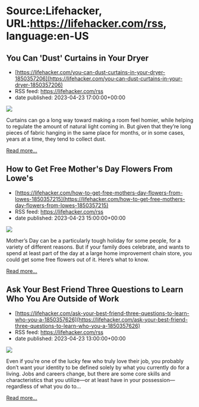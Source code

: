 # Source:Lifehacker, URL:https://lifehacker.com/rss, language:en-US

## You Can 'Dust' Curtains in Your Dryer
 - [https://lifehacker.com/you-can-dust-curtains-in-your-dryer-1850357206](https://lifehacker.com/you-can-dust-curtains-in-your-dryer-1850357206)
 - RSS feed: https://lifehacker.com/rss
 - date published: 2023-04-23 17:00:00+00:00

<img class="type:primaryImage" src="https://i.kinja-img.com/gawker-media/image/upload/s--GM1Bfj1t--/c_fit,fl_progressive,q_80,w_636/a19fd292448e075698477d8091edd4ba.jpg" /><p>Curtains can go a long way toward making a room feel homier, while helping to regulate the amount of natural light coming in. But given that they’re long pieces of fabric hanging in the same place for months, or in some cases, years at a time, they tend to collect dust.</p><p><a href="https://lifehacker.com/you-can-dust-curtains-in-your-dryer-1850357206">Read more...</a></p>

## How to Get Free Mother's Day Flowers From Lowe's
 - [https://lifehacker.com/how-to-get-free-mothers-day-flowers-from-lowes-1850357215](https://lifehacker.com/how-to-get-free-mothers-day-flowers-from-lowes-1850357215)
 - RSS feed: https://lifehacker.com/rss
 - date published: 2023-04-23 15:00:00+00:00

<img class="type:primaryImage" src="https://i.kinja-img.com/gawker-media/image/upload/s--mNaG7aid--/c_fit,fl_progressive,q_80,w_636/617804c8f75d45f483255be67c85777b.jpg" /><p>Mother’s Day can be a particularly tough holiday for some people, for a variety of different reasons. But if your family does celebrate, and wants to spend at least part of the day at a large home improvement chain store, you could get some free flowers out of it. Here’s what to know.</p><p><a href="https://lifehacker.com/how-to-get-free-mothers-day-flowers-from-lowes-1850357215">Read more...</a></p>

## Ask Your Best Friend Three Questions to Learn Who You Are Outside of Work
 - [https://lifehacker.com/ask-your-best-friend-three-questions-to-learn-who-you-a-1850357626](https://lifehacker.com/ask-your-best-friend-three-questions-to-learn-who-you-a-1850357626)
 - RSS feed: https://lifehacker.com/rss
 - date published: 2023-04-23 13:00:00+00:00

<img class="type:primaryImage" src="https://i.kinja-img.com/gawker-media/image/upload/s--7IyDCjgt--/c_fit,fl_progressive,q_80,w_636/c36219fc9ffd2f2c8e281b033e235354.jpg" /><p>Even if you’re one of the lucky few who truly love their job, you probably don’t want your identity to be defined solely by what you currently do for a living. Jobs and careers change, but there are some core skills and characteristics that you utilize—or at least have in your possession—regardless of what you do to…</p><p><a href="https://lifehacker.com/ask-your-best-friend-three-questions-to-learn-who-you-a-1850357626">Read more...</a></p>

